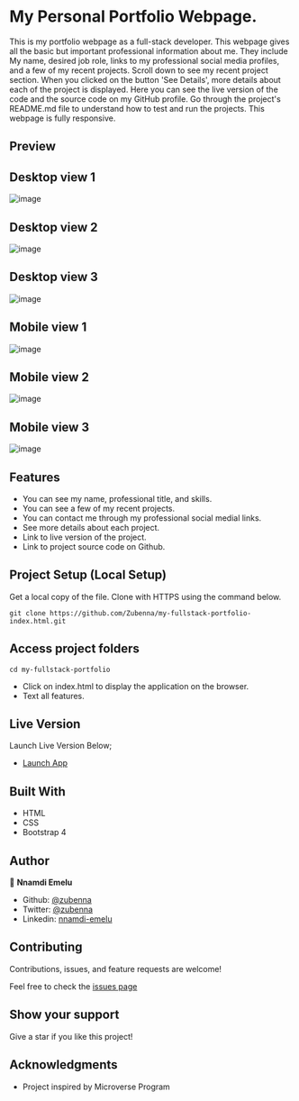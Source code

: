 # My Personal Portfolio Webpage.
This is my portfolio webpage as a full-stack developer. This webpage gives all the basic but important professional information about me. They include My name, desired job role, links to my professional social media profiles, and a few of my recent projects. Scroll down to see my recent project section. When you clicked on the button 'See Details', more details about each of the project is displayed. Here you can see the live version of the code and the source code on my GitHub profile. Go through the project's README.md file to understand how to test and run the projects. This webpage is fully responsive.

## Preview

## Desktop view 1
![image](images/profile-page-1.png)

## Desktop view 2
![image](images/profile-page-2.png)

## Desktop view 3
![image](images/profile-page-3.png)

## Mobile view 1
![image](images/mobile-view-1.png)

## Mobile view 2
![image](images/mobile-view-2.png)

## Mobile view 3
![image](images/mobile-view-3.png)

## Features 
- You can see my name, professional title, and skills.
- You can see a few of my recent projects.
- You can contact me through my professional social medial links.
- See more details about each project.
- Link to live version of the project.
- Link to project source code on Github.

## Project Setup (Local Setup)

Get a local copy of the file. Clone with HTTPS using the command below.

```
git clone https://github.com/Zubenna/my-fullstack-portfolio-index.html.git
```
## Access project folders 
```
cd my-fullstack-portfolio
```
- Click on index.html to display the application on the browser.
- Text all features.

## Live Version
Launch Live Version Below;
- [Launch App](https://zubenna.github.io/my-fullstack-portfolio-index.html/)

## Built With
- HTML
- CSS
- Bootstrap 4

## Author

👤 **Nnamdi Emelu**
- Github: [@zubenna](https://github.com/zubenna)
- Twitter: [@zubenna](https://twitter.com/zubenna)
- Linkedin: [nnamdi-emelu](https://www.linkedin.com/in/nnamdi-emelu/)

##  Contributing

Contributions, issues, and feature requests are welcome!

Feel free to check the [issues page](https://github.com/Zubenna/my-fullstack-portfolio-index.html/issues)

## Show your support

Give a star if you like this project!

## Acknowledgments
- Project inspired by Microverse Program